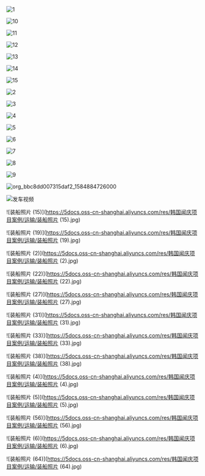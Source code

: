 
![1](https://5docs.oss-cn-shanghai.aliyuncs.com/res/韩国闻庆项目案例/运输/1.jpg)

![10](https://5docs.oss-cn-shanghai.aliyuncs.com/res/韩国闻庆项目案例/运输/10.jpg)

![11](https://5docs.oss-cn-shanghai.aliyuncs.com/res/韩国闻庆项目案例/运输/11.jpg)

![12](https://5docs.oss-cn-shanghai.aliyuncs.com/res/韩国闻庆项目案例/运输/12.jpg)

![13](https://5docs.oss-cn-shanghai.aliyuncs.com/res/韩国闻庆项目案例/运输/13.jpg)

![14](https://5docs.oss-cn-shanghai.aliyuncs.com/res/韩国闻庆项目案例/运输/14.jpg)

![15](https://5docs.oss-cn-shanghai.aliyuncs.com/res/韩国闻庆项目案例/运输/15.jpg)

![2](https://5docs.oss-cn-shanghai.aliyuncs.com/res/韩国闻庆项目案例/运输/2.jpg)

![3](https://5docs.oss-cn-shanghai.aliyuncs.com/res/韩国闻庆项目案例/运输/3.jpg)

![4](https://5docs.oss-cn-shanghai.aliyuncs.com/res/韩国闻庆项目案例/运输/4.jpg)

![5](https://5docs.oss-cn-shanghai.aliyuncs.com/res/韩国闻庆项目案例/运输/5.jpg)

![6](https://5docs.oss-cn-shanghai.aliyuncs.com/res/韩国闻庆项目案例/运输/6.jpg)

![7](https://5docs.oss-cn-shanghai.aliyuncs.com/res/韩国闻庆项目案例/运输/7.jpg)

![8](https://5docs.oss-cn-shanghai.aliyuncs.com/res/韩国闻庆项目案例/运输/8.jpg)

![9](https://5docs.oss-cn-shanghai.aliyuncs.com/res/韩国闻庆项目案例/运输/9.jpg)

![org_bbc8dd007315daf2_1584884726000](https://5docs.oss-cn-shanghai.aliyuncs.com/res/韩国闻庆项目案例/运输/org_bbc8dd007315daf2_1584884726000.jpg)

![发车视频](https://5docs.oss-cn-shanghai.aliyuncs.com/res/韩国闻庆项目案例/运输/发车视频.png)

![装船照片 (15)](https://5docs.oss-cn-shanghai.aliyuncs.com/res/韩国闻庆项目案例/运输/装船照片 \(15\).jpg)

![装船照片 (19)](https://5docs.oss-cn-shanghai.aliyuncs.com/res/韩国闻庆项目案例/运输/装船照片 \(19\).jpg)

![装船照片 (2)](https://5docs.oss-cn-shanghai.aliyuncs.com/res/韩国闻庆项目案例/运输/装船照片 \(2\).jpg)

![装船照片 (22)](https://5docs.oss-cn-shanghai.aliyuncs.com/res/韩国闻庆项目案例/运输/装船照片 \(22\).jpg)

![装船照片 (27)](https://5docs.oss-cn-shanghai.aliyuncs.com/res/韩国闻庆项目案例/运输/装船照片 \(27\).jpg)

![装船照片 (31)](https://5docs.oss-cn-shanghai.aliyuncs.com/res/韩国闻庆项目案例/运输/装船照片 \(31\).jpg)

![装船照片 (33)](https://5docs.oss-cn-shanghai.aliyuncs.com/res/韩国闻庆项目案例/运输/装船照片 \(33\).jpg)

![装船照片 (38)](https://5docs.oss-cn-shanghai.aliyuncs.com/res/韩国闻庆项目案例/运输/装船照片 \(38\).jpg)

![装船照片 (4)](https://5docs.oss-cn-shanghai.aliyuncs.com/res/韩国闻庆项目案例/运输/装船照片 \(4\).jpg)

![装船照片 (5)](https://5docs.oss-cn-shanghai.aliyuncs.com/res/韩国闻庆项目案例/运输/装船照片 \(5\).jpg)

![装船照片 (56)](https://5docs.oss-cn-shanghai.aliyuncs.com/res/韩国闻庆项目案例/运输/装船照片 \(56\).jpg)

![装船照片 (6)](https://5docs.oss-cn-shanghai.aliyuncs.com/res/韩国闻庆项目案例/运输/装船照片 \(6\).jpg)

![装船照片 (64)](https://5docs.oss-cn-shanghai.aliyuncs.com/res/韩国闻庆项目案例/运输/装船照片 \(64\).jpg)
